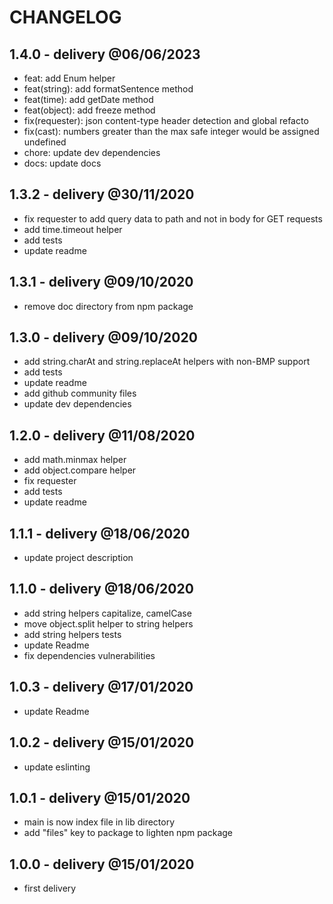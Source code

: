 # CHANGELOG

## 1.4.0 - delivery @06/06/2023

- feat: add Enum helper
- feat(string): add formatSentence method
- feat(time): add getDate method
- feat(object): add freeze method
- fix(requester): json content-type header detection and global refacto
- fix(cast): numbers greater than the max safe integer would be assigned undefined
- chore: update dev dependencies
- docs: update docs

## 1.3.2 - delivery @30/11/2020

- fix requester to add query data to path and not in body for GET requests
- add time.timeout helper
- add tests
- update readme

## 1.3.1 - delivery @09/10/2020

- remove doc directory from npm package

## 1.3.0 - delivery @09/10/2020

- add string.charAt and string.replaceAt helpers with non-BMP support
- add tests
- update readme
- add github community files
- update dev dependencies

## 1.2.0 - delivery @11/08/2020

- add math.minmax helper
- add object.compare helper
- fix requester
- add tests
- update readme

## 1.1.1 - delivery @18/06/2020

- update project description

## 1.1.0 - delivery @18/06/2020

- add string helpers capitalize, camelCase
- move object.split helper to string helpers
- add string helpers tests
- update Readme
- fix dependencies vulnerabilities

## 1.0.3 - delivery @17/01/2020

- update Readme

## 1.0.2 - delivery @15/01/2020

- update eslinting

## 1.0.1 - delivery @15/01/2020

- main is now index file in lib directory
- add "files" key to package to lighten npm package

## 1.0.0 - delivery @15/01/2020

- first delivery
